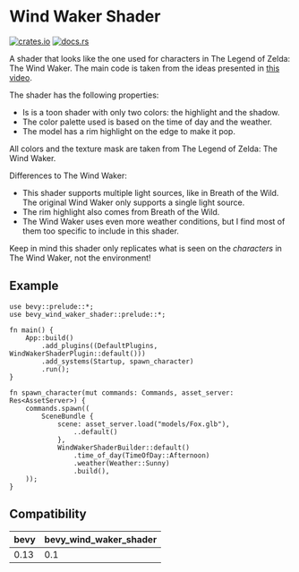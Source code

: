 
# Wind Waker Shader
[![crates.io](https://img.shields.io/crates/v/bevy_wind_waker_shader)](https://crates.io/crates/bevy_wind_waker_shader)
[![docs.rs](https://docs.rs/bevy_wind_waker_shader/badge.svg)](https://docs.rs/bevy_wind_waker_shader)

A shader that looks like the one used for characters in The Legend of Zelda: The Wind Waker. 
The main code is taken from the ideas presented in [this video](https://www.youtube.com/watch?v=mnxs6CR6Zrk).

The shader has the following properties:
- Is is a toon shader with only two colors: the highlight and the shadow.
- The color palette used is based on the time of day and the weather.
- The model has a rim highlight on the edge to make it pop.

All colors and the texture mask are taken from The Legend of Zelda: The Wind Waker.

Differences to The Wind Waker:
- This shader supports multiple light sources, like in Breath of the Wild. The original Wind Waker only supports a single light source.
- The rim highlight also comes from Breath of the Wild.
- The Wind Waker uses even more weather conditions, but I find most of them too specific to include in this shader.

Keep in mind this shader only replicates what is seen on the *characters* in The Wind Waker, not the environment!

## Example

```rust,no_run
use bevy::prelude::*;
use bevy_wind_waker_shader::prelude::*;

fn main() {
    App::build()
        .add_plugins((DefaultPlugins, WindWakerShaderPlugin::default()))
        .add_systems(Startup, spawn_character)
        .run();
}

fn spawn_character(mut commands: Commands, asset_server: Res<AssetServer>) {
    commands.spawn((
        SceneBundle {
            scene: asset_server.load("models/Fox.glb"),
                ..default()
            },
            WindWakerShaderBuilder::default()
                .time_of_day(TimeOfDay::Afternoon)
                .weather(Weather::Sunny)
                .build(),
    ));
}
```

## Compatibility
| bevy | bevy_wind_waker_shader |
|------|------------------------|
| 0.13 | 0.1                    |

